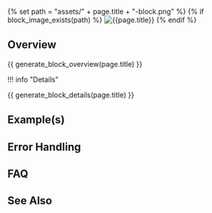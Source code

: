 {% set path = "assets/" + page.title + "-block.png" %}
{% if block_image_exists(path) %}
![{{page.title}}]({{path}})
{% endif %}


## Overview
{{ generate_block_overview(page.title) }}

!!! info "Details"

{{ generate_block_details(page.title) }}
    

## Example(s)

## Error Handling

## FAQ

## See Also
